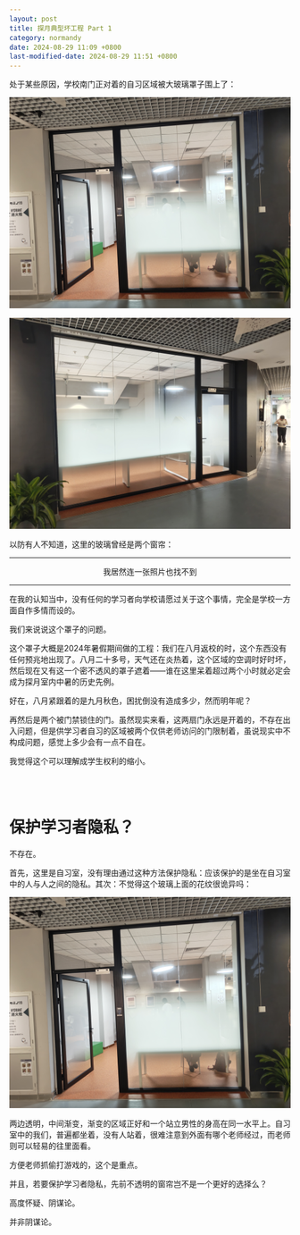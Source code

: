 ```yaml
---
layout: post
title: 探月典型坏工程 Part 1
category: normandy
date: 2024-08-29 11:09 +0800
last-modified-date: 2024-08-29 11:51 +0800
---
```

处于某些原因，学校南门正对着的自习区域被大玻璃罩子围上了：

![fig1](/assets/images/moonshot_badconstruction/fig1.jpg)

![fig2](/assets/images/moonshot_badconstruction/fig2.jpg)

以防有人不知道，这里的玻璃曾经是两个窗帘：

---

<center>我居然连一张照片也找不到</center>

---

在我的认知当中，没有任何的学习者向学校请愿过关于这个事情，完全是学校一方面自作多情而设的。

我们来说说这个罩子的问题。

这个罩子大概是2024年暑假期间做的工程：我们在八月返校的时，这个东西没有任何预兆地出现了。八月二十多号，天气还在炎热着，这个区域的空调时好时坏，然后现在又有这一个密不透风的罩子遮着——谁在这里呆着超过两个小时就必定会成为探月室内中暑的历史先例。

好在，八月紧跟着的是九月秋色，困扰倒没有造成多少，然而明年呢？

再然后是两个被门禁锁住的门。虽然现实来看，这两扇门永远是开着的，不存在出入问题，但是供学习者自习的区域被两个仅供老师访问的门限制着，虽说现实中不构成问题，感觉上多少会有一点不自在。

我觉得这个可以理解成学生权利的缩小。

<br>
<br>

# 保护学习者隐私？

不存在。

首先，这里是自习室，没有理由通过这种方法保护隐私：应该保护的是坐在自习室中的人与人之间的隐私。其次：不觉得这个玻璃上面的花纹很诡异吗：

![fig1](/assets/images/moonshot_badconstruction/fig1.jpg)


两边透明，中间渐变，渐变的区域正好和一个站立男性的身高在同一水平上。自习室中的我们，普遍都坐着，没有人站着，很难注意到外面有哪个老师经过，而老师则可以轻易的往里面看。

方便老师抓偷打游戏的，这个是重点。

并且，若要保护学习者隐私，先前不透明的窗帘岂不是一个更好的选择么？

高度怀疑、阴谋论。

并非阴谋论。